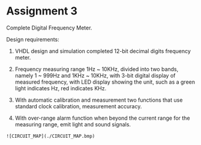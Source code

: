 # Assignment 3 #

Complete Digital Frequency Meter.

Design requirements:

   1. VHDL design and simulation completed 12-bit decimal digits frequency meter.

   2. Frequency measuring range 1Hz ~ 10KHz, divided into two bands, namely 1 ~ 999Hz and 1KHz ~ 10KHz, with 3-bit digital display of measured frequency, with LED display showing the unit, such as a green light indicates Hz, red indicates KHz.

   3. With automatic calibration and measurement two functions that use standard clock calibration, measurement accuracy.

   4. With over-range alarm function when beyond the current range for the measuring range, emit light and sound signals.

    ![CIRCUIT_MAP](./CIRCUIT_MAP.bmp)
